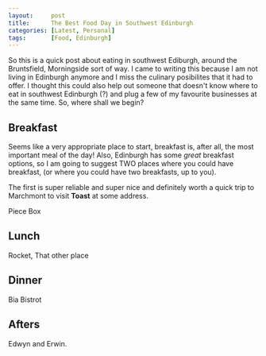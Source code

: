 ```yaml
---
layout:     post
title:      The Best Food Day in Southwest Edinburgh
categories: [Latest, Personal]
tags:       [Food, Edinburgh]
---
```


So this is a quick post about eating in southwest Ediburgh, around the 
Bruntsfield, Morningside sort of way. I came to writing this because I am
not living in Edinburgh anymore and I miss the culinary posibilites that
it had to offer. I thought this could also help out someone that doesn't know
where to eat in southwest Edinburgh (?) and plug a few of my favourite
businesses at the same time. So, where shall we begin?

## Breakfast

Seems like a very appropriate place to start, breakfast is, after all, the most
important meal of the day! Also, Edinburgh has some *great* breakfast options,
so I am going to suggest TWO places where you could have breakfast, (or where
you could have two breakfasts, up to you).

The first is super reliable and super nice and definitely worth a quick trip to
Marchmont to visit **Toast** at some address.

Piece Box

## Lunch

Rocket, That other place

## Dinner

Bia Bistrot

## Afters

Edwyn and Erwin.
